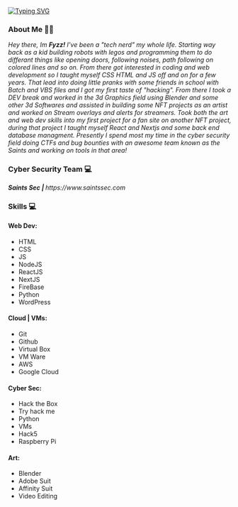 [![Typing SVG](https://readme-typing-svg.herokuapp.com?color=F7E3E3&lines=Entrepreneur+%7C+Hacker+%7C+3d+Artist;NFT+Creator+%7C+Developer+%7C+Husband)](https://git.io/typing-svg)
<body>
  
### About Me 👨‍💼
<p><i>Hey there, Im <b>Fyzz!</b> I've been a "tech nerd" my whole life. Starting way back as a kid building robots with legos and programming them to do differant things like opening doors, following noises, path following on colored lines and so on. From there got interested in coding and web development so I taught myself CSS HTML and JS off and on for a few years. That lead into doing little pranks with some friends in school with Batch and VBS files and I got my first taste of "hacking". From there I took a DEV break and worked in the 3d Graphics field using Blender and some other 3d Softwares and assisted in building some NFT projects as an artist and worked on Stream overlays and alerts for streamers. Took both the art and web dev skills into my first project for a fan site on another NFT project, during that project I taught myself React and Nextjs and some back end database managment. Presently I spend most my time in the cyber security field doing CTFs and bug bounties with an awesome team known as the Saints and working on tools in that area!</i>
</p>
  
### Cyber Security Team 💻
<p><i><b>Saints Sec | </b>https://www.saintssec.com</i>
</p>
  
### Skills 💻
#### Web Dev:
  - HTML
  - CSS
  - JS
  - NodeJS
  - ReactJS
  - NextJS
  - FireBase
  - Python
  - WordPress
#### Cloud | VMs:
  - Git
  - Github
  - Virtual Box
  - VM Ware
  - AWS
  - Google Cloud
#### Cyber Sec:
  - Hack the Box
  - Try hack me
  - Python
  - VMs
  - Hack5
  - Raspberry Pi
#### Art:
  - Blender
  - Adobe Suit
  - Affinity Suit
  - Video Editing
</body>

